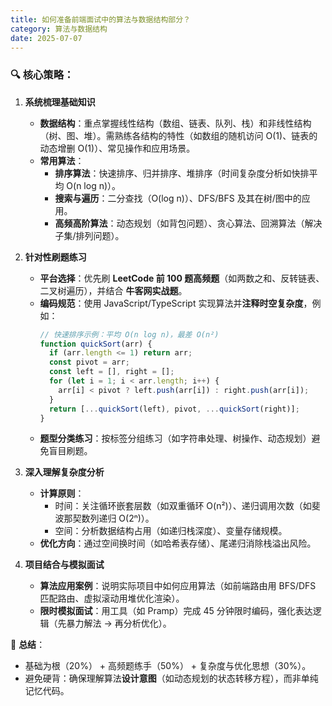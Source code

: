 ```yaml
---
title: 如何准备前端面试中的算法与数据结构部分？
category: 算法与数据结构
date: 2025-07-07
---
```

### 🔍 核心策略：  
1. **系统梳理基础知识**  
   - **数据结构**：重点掌握线性结构（数组、链表、队列、栈）和非线性结构（树、图、堆）。需熟练各结构的特性（如数组的随机访问 O(1)、链表的动态增删 O(1)）、常见操作和应用场景。  
   - **常用算法**：  
     - **排序算法**：快速排序、归并排序、堆排序（时间复杂度分析如快排平均 O(n log n)）。  
     - **搜索与遍历**：二分查找（O(log n)）、DFS/BFS 及其在树/图中的应用。  
     - **高频高阶算法**：动态规划（如背包问题）、贪心算法、回溯算法（解决子集/排列问题）。  

2. **针对性刷题练习**  
   - **平台选择**：优先刷 **LeetCode 前 100 题高频题**（如两数之和、反转链表、二叉树遍历），并结合 **牛客网实战题**。  
   - **编码规范**：使用 JavaScript/TypeScript 实现算法并**注释时空复杂度**，例如：  
     ```javascript
     // 快速排序示例：平均 O(n log n)，最差 O(n²)
     function quickSort(arr) {
       if (arr.length <= 1) return arr;
       const pivot = arr;
       const left = [], right = [];
       for (let i = 1; i < arr.length; i++) {
         arr[i] < pivot ? left.push(arr[i]) : right.push(arr[i]);
       }
       return [...quickSort(left), pivot, ...quickSort(right)];
     }
     ```  
   - **题型分类练习**：按标签分组练习（如字符串处理、树操作、动态规划）避免盲目刷题。  

3. **深入理解复杂度分析**  
   - **计算原则**：  
     - 时间：关注循环嵌套层数（如双重循环 O(n²)）、递归调用次数（如斐波那契数列递归 O(2ⁿ)）。  
     - 空间：分析数据结构占用（如递归栈深度）、变量存储规模。  
   - **优化方向**：通过空间换时间（如哈希表存储）、尾递归消除栈溢出风险。  

4. **项目结合与模拟面试**  
   - **算法应用案例**：说明实际项目中如何应用算法（如前端路由用 BFS/DFS 匹配路由、虚拟滚动用堆优化渲染）。  
   - **限时模拟面试**：用工具（如 Pramp）完成 45 分钟限时编码，强化表达逻辑（先暴力解法 → 再分析优化）。  

💎 **总结**：  
- 基础为根（20%） + 高频题练手（50%） + 复杂度与优化思想（30%）。  
- 避免硬背：确保理解算法**设计意图**（如动态规划的状态转移方程），而非单纯记忆代码。  
